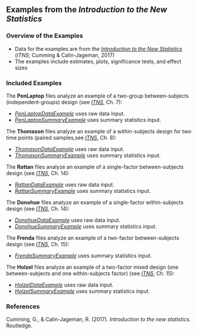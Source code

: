 ## Examples from the _Introduction to the New Statistics_

### Overview of the Examples

- Data for the examples are from the _[Introduction to the New Statistics](https://thenewstatistics.com/itns/ "Introduction to the New Statistics")_ (_ITNS_; Cumming & Calin-Jageman, 2017)
- The examples include estimates, plots, significance tests, and effect sizes

### Included Examples

The **PenLaptop** files analyze an example of a two-group between-subjects (independent-groups) design (see _[ITNS](https://thenewstatistics.com/itns/ "Introduction to the New Statistics")_, Ch. 7):

- [_PenLaptopDataExample_](./PenLaptopDataExample.md) uses raw data input.
- [_PenLaptopSummaryExample_](./PenLaptopSummaryExample.md) uses summary statistics input.

The **Thomason** files analyze an example of a within-subjects design for two time points (paired samples,see _[ITNS](https://thenewstatistics.com/itns/ "Introduction to the New Statistics")_, Ch. 8):

- [_ThomasonDataExample_](./ThomasonDataExample.md) uses raw data input.
- [_ThomasonSummaryExample_](./ThomasonSummaryExample.md) uses summary statistics input.

The **Rattan** files analyze an example of a single-factor between-subjects design (see _[ITNS](https://thenewstatistics.com/itns/ "Introduction to the New Statistics")_, Ch. 14):

- [_RattanDataExample_](./RattanDataExample.md) uses raw data input.
- [_RattanSummaryExample_](./RattanSummaryExample.md) uses summary statistics input.

The **Donohue** files analyze an example of a single-factor within-subjects design (see _[ITNS](https://thenewstatistics.com/itns/ "Introduction to the New Statistics")_, Ch. 14):

- [_DonohueDataExample_](./DonohueDataExample.md) uses raw data input.
- [_DonohueSummaryExample_](./DonohueSummaryExample.md) uses summary statistics input.

The **Frenda** files analyze an example of a two-factor between-subjects design (see _[ITNS](https://thenewstatistics.com/itns/ "Introduction to the New Statistics")_, Ch. 15):

- [_FrendaSummaryExample_](./FrendaSummaryExample.md) uses summary statistics input.

The **Holzel** files analyze an example of a two-factor mixed design (one between-subjects and one within-subjects factor) (see _[ITNS](https://thenewstatistics.com/itns/ "Introduction to the New Statistics")_, Ch. 15):

- [_HolzelDataExample_](./HolzelDataExample.md) uses raw data input.
- [_HolzelSummaryExample_](./HolzelSummaryExample.md) uses summary statistics input.

### References

Cumming, G., & Calin-Jageman, R. (2017). _Introduction to the new statistics._ Routledge.

